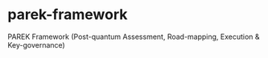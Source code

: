 # parek-framework
PAREK Framework (Post-quantum Assessment, Road-mapping, Execution &amp; Key-governance)
